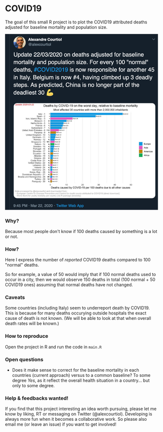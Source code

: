 
# COVID19

<!-- badges: start -->
<!-- badges: end -->

The goal of this small R project is to plot the COVID19 attributed deaths adjusted for baseline mortality and population size.

![ontwitter](image/twitter_snap.png)

### Why?

Because most people don't know if 100 deaths caused by something is a lot or not.

### How?

Here I express the number of _reported_ COVID19 deaths compared to 100 "normal" deaths.

So for example, a value of 50 would imply that if 100 normal deaths used to occur in a city, then we would observe 150 deaths in total (100 normal + 50 COVID19 ones) assuming that normal deaths have not changed.

### Caveats

Some countries (including Italy) seem to underreport death by COVID19. This is because for many deaths occurying outside hospitals the exact cause of death is not known. (We will be able to look at that when overall death rates will be known.)

### How to reproduce

Open the project in R and run the code in `main.R`

### Open questions

- Does it make sense to correct for the baseline mortality in each countries (current approach) versus to a common baseline? To some degree _Yes_, as it reflect the overall health situation in a country... but only to some degree.

### Help & feedbacks wanted!

If you find that this project interesting an idea worth pursuing, please let me know by liking, RT or messaging on Twitter (@alexcourtiol). Developing is always more fun when it becomes a collaborative work. So please also email me (or leave an issue) if you want to get involved!


